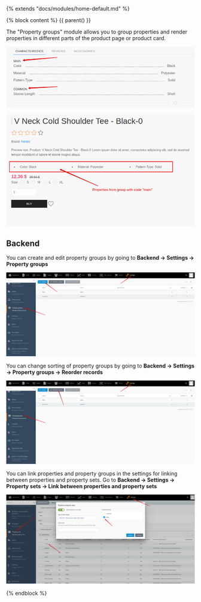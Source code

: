 {% extends "docs/modules/home-default.md" %}

{% block content %}
{{ parent() }}

The "Property groups" module allows you to group properties and render properties in different parts of the product page or product card.

![](./../../assets/images/fronend-property-group-1.png)

![](./../../assets/images/fronend-property-group-2.png)

## Backend

You can create and edit property groups by going to **Backend -> Settings -> Property groups**

![](./../../assets/images/backend-property-group-1.png)

You can change sorting of property groups by going to **Backend -> Settings -> Property groups -> Reorder records**

![](./../../assets/images/backend-property-group-2.png)

You can link properties and property groups in the settings for linking between properties and property sets.
Go to  **Backend -> Settings -> Property sets -> Link between properties and property sets**

![](./../../assets/images/backend-property-group-3.png)

{% endblock %}